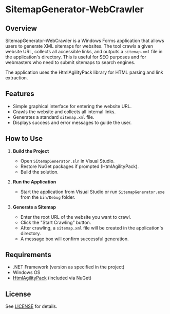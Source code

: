 # SitemapGenerator-WebCrawler

## Overview

SitemapGenerator-WebCrawler is a Windows Forms application that allows users to generate XML sitemaps for websites. The tool crawls a given website URL, collects all accessible links, and outputs a `sitemap.xml` file in the application's directory. This is useful for SEO purposes and for webmasters who need to submit sitemaps to search engines.

The application uses the HtmlAgilityPack library for HTML parsing and link extraction.

## Features

- Simple graphical interface for entering the website URL.
- Crawls the website and collects all internal links.
- Generates a standard `sitemap.xml` file.
- Displays success and error messages to guide the user.

## How to Use

1. **Build the Project**

   - Open `SitemapGenerator.sln` in Visual Studio.
   - Restore NuGet packages if prompted (HtmlAgilityPack).
   - Build the solution.

2. **Run the Application**

   - Start the application from Visual Studio or run `SitemapGenerator.exe` from the `bin/Debug` folder.

3. **Generate a Sitemap**
   - Enter the root URL of the website you want to crawl.
   - Click the "Start Crawling" button.
   - After crawling, a `sitemap.xml` file will be created in the application's directory.
   - A message box will confirm successful generation.

## Requirements

- .NET Framework (version as specified in the project)
- Windows OS
- [HtmlAgilityPack](https://html-agility-pack.net/) (included via NuGet)

## License

See [LICENSE](LICENSE) for details.
